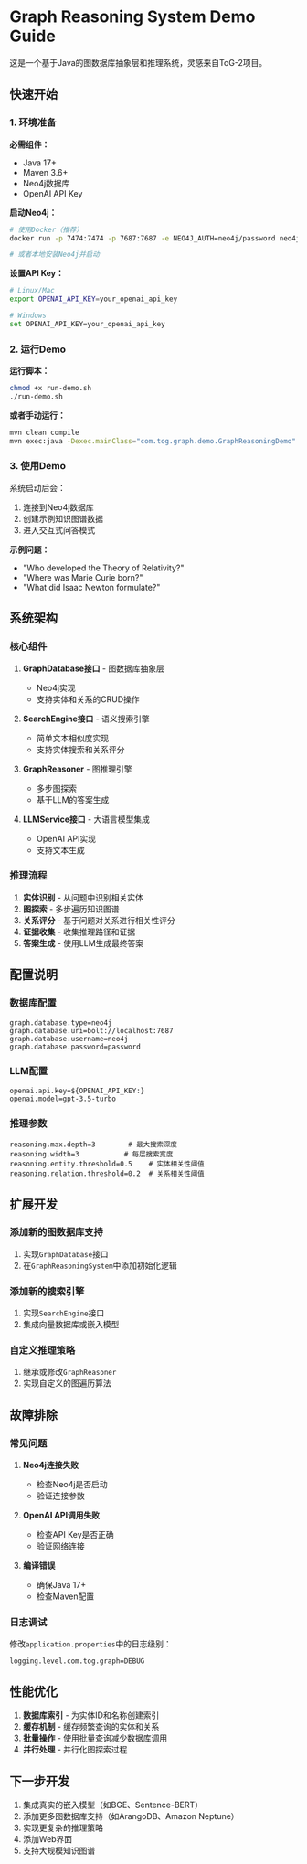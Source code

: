 # Graph Reasoning System Demo Guide

这是一个基于Java的图数据库抽象层和推理系统，灵感来自ToG-2项目。

## 快速开始

### 1. 环境准备

**必需组件：**
- Java 17+
- Maven 3.6+
- Neo4j数据库
- OpenAI API Key

**启动Neo4j：**
```bash
# 使用Docker（推荐）
docker run -p 7474:7474 -p 7687:7687 -e NEO4J_AUTH=neo4j/password neo4j:latest

# 或者本地安装Neo4j并启动
```

**设置API Key：**
```bash
# Linux/Mac
export OPENAI_API_KEY=your_openai_api_key

# Windows
set OPENAI_API_KEY=your_openai_api_key
```

### 2. 运行Demo

**运行脚本：**
```bash
chmod +x run-demo.sh
./run-demo.sh
```

**或者手动运行：**
```bash
mvn clean compile
mvn exec:java -Dexec.mainClass="com.tog.graph.demo.GraphReasoningDemo"
```

### 3. 使用Demo

系统启动后会：
1. 连接到Neo4j数据库
2. 创建示例知识图谱数据
3. 进入交互式问答模式

**示例问题：**
- "Who developed the Theory of Relativity?"
- "Where was Marie Curie born?"
- "What did Isaac Newton formulate?"

## 系统架构

### 核心组件

1. **GraphDatabase接口** - 图数据库抽象层
   - Neo4j实现
   - 支持实体和关系的CRUD操作

2. **SearchEngine接口** - 语义搜索引擎
   - 简单文本相似度实现
   - 支持实体搜索和关系评分

3. **GraphReasoner** - 图推理引擎
   - 多步图探索
   - 基于LLM的答案生成

4. **LLMService接口** - 大语言模型集成
   - OpenAI API实现
   - 支持文本生成

### 推理流程

1. **实体识别** - 从问题中识别相关实体
2. **图探索** - 多步遍历知识图谱
3. **关系评分** - 基于问题对关系进行相关性评分
4. **证据收集** - 收集推理路径和证据
5. **答案生成** - 使用LLM生成最终答案

## 配置说明

### 数据库配置
```properties
graph.database.type=neo4j
graph.database.uri=bolt://localhost:7687
graph.database.username=neo4j
graph.database.password=password
```

### LLM配置
```properties
openai.api.key=${OPENAI_API_KEY:}
openai.model=gpt-3.5-turbo
```

### 推理参数
```properties
reasoning.max.depth=3        # 最大搜索深度
reasoning.width=3           # 每层搜索宽度
reasoning.entity.threshold=0.5    # 实体相关性阈值
reasoning.relation.threshold=0.2  # 关系相关性阈值
```

## 扩展开发

### 添加新的图数据库支持

1. 实现`GraphDatabase`接口
2. 在`GraphReasoningSystem`中添加初始化逻辑

### 添加新的搜索引擎

1. 实现`SearchEngine`接口
2. 集成向量数据库或嵌入模型

### 自定义推理策略

1. 继承或修改`GraphReasoner`
2. 实现自定义的图遍历算法

## 故障排除

### 常见问题

1. **Neo4j连接失败**
   - 检查Neo4j是否启动
   - 验证连接参数

2. **OpenAI API调用失败**
   - 检查API Key是否正确
   - 验证网络连接

3. **编译错误**
   - 确保Java 17+
   - 检查Maven配置

### 日志调试

修改`application.properties`中的日志级别：
```properties
logging.level.com.tog.graph=DEBUG
```

## 性能优化

1. **数据库索引** - 为实体ID和名称创建索引
2. **缓存机制** - 缓存频繁查询的实体和关系
3. **批量操作** - 使用批量查询减少数据库调用
4. **并行处理** - 并行化图探索过程

## 下一步开发

1. 集成真实的嵌入模型（如BGE、Sentence-BERT）
2. 添加更多图数据库支持（如ArangoDB、Amazon Neptune）
3. 实现更复杂的推理策略
4. 添加Web界面
5. 支持大规模知识图谱